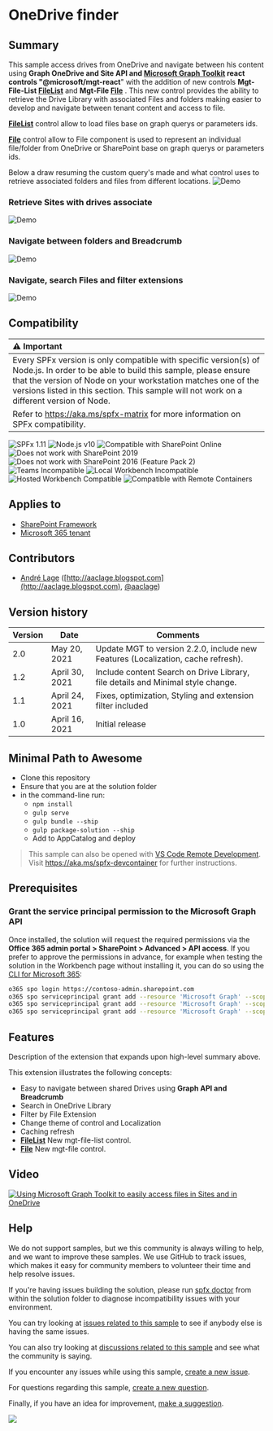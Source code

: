 # OneDrive finder

## Summary

This sample access drives from OneDrive and navigate between his content using **Graph OneDrive and Site API and [Microsoft Graph Toolkit](https://github.com/microsoftgraph/microsoft-graph-toolkit) react controls "@microsoft/mgt-react**" with the addition of new controls **Mgt-File-List [FileList](https://learn.microsoft.com/graph/toolkit/components/file-list)** and **Mgt-File [File](https://learn.microsoft.com/graph/toolkit/components/file)** . This new control provides the ability to retrieve the Drive Library with associated Files and folders making easier to develop and navigate between tenant content and access to file.

**[FileList](https://learn.microsoft.com/graph/toolkit/components/file-list)** control allow to load files base on graph querys or parameters ids.

**[File](https://learn.microsoft.com/graph/toolkit/components/file)** control allow to File component is used to represent an individual file/folder from OneDrive or SharePoint base on graph querys or parameters ids.

Below a draw resuming the custom query's made and what control uses to retrieve associated folders and files from different locations.
![Demo](./assets/OneDrivefinderSample4.PNG)

### Retrieve Sites with drives associate

![Demo](./assets/OneDrivefinderSample1.PNG)

### Navigate between folders and Breadcrumb

![Demo](./assets/OneDrivefinderSample2.PNG)

### Navigate, search Files and filter extensions

![Demo](./assets/OneDrivefinderSample3.gif)


## Compatibility

| :warning: Important          |
|:---------------------------|
| Every SPFx version is only compatible with specific version(s) of Node.js. In order to be able to build this sample, please ensure that the version of Node on your workstation matches one of the versions listed in this section. This sample will not work on a different version of Node.|
|Refer to <https://aka.ms/spfx-matrix> for more information on SPFx compatibility.   |

![SPFx 1.11](https://img.shields.io/badge/SPFx-1.11.0-green.svg)
![Node.js v10](https://img.shields.io/badge/Node.js-v10-green.svg)
![Compatible with SharePoint Online](https://img.shields.io/badge/SharePoint%20Online-Compatible-green.svg)
![Does not work with SharePoint 2019](https://img.shields.io/badge/SharePoint%20Server%202019-Incompatible-red.svg "SharePoint Server 2019 requires SPFx 1.4.1 or lower")
![Does not work with SharePoint 2016 (Feature Pack 2)](https://img.shields.io/badge/SharePoint%20Server%202016%20(Feature%20Pack%202)-Incompatible-red.svg "SharePoint Server 2016 Feature Pack 2 requires SPFx 1.1")
![Teams Incompatible](https://img.shields.io/badge/Teams-Incompatible-lightgrey.svg)
![Local Workbench Incompatible](https://img.shields.io/badge/Local%20Workbench-Incompatible-red.svg "This solution requires access to Microsoft Graph")
![Hosted Workbench Compatible](https://img.shields.io/badge/Hosted%20Workbench-Compatible-green.svg)
![Compatible with Remote Containers](https://img.shields.io/badge/Remote%20Containers-Compatible-green.svg)

## Applies to

- [SharePoint Framework](https://aka.ms/spfx)
- [Microsoft 365 tenant](https://learn.microsoft.com/sharepoint/dev/spfx/set-up-your-developer-tenant)


## Contributors

* [André Lage](https://github.com/aaclage) ([http://aaclage.blogspot.com](http://aaclage.blogspot.com), [@aaclage](https://twitter.com/aaclage))

## Version history

Version|Date|Comments
-------|----|--------
2.0|May 20, 2021|Update MGT to version 2.2.0, include new Features (Localization, cache refresh).
1.2|April 30, 2021|Include content Search on Drive Library, file details and Minimal style change.
1.1|April 24, 2021|Fixes, optimization, Styling and extension filter included
1.0|April 16, 2021|Initial release

## Minimal Path to Awesome

- Clone this repository
- Ensure that you are at the solution folder
- in the command-line run:
  - `npm install`
  - `gulp serve`
  - `gulp bundle --ship`
  - `gulp package-solution --ship`
  - Add to AppCatalog and deploy 

>  This sample can also be opened with [VS Code Remote Development](https://code.visualstudio.com/docs/remote/remote-overview). Visit https://aka.ms/spfx-devcontainer for further instructions.

## Prerequisites

### Grant the service principal permission to the Microsoft Graph API

Once installed, the solution will request the required permissions via the **Office 365 admin portal > SharePoint > Advanced > API access**.
If you prefer to approve the permissions in advance, for example when testing the solution in the Workbench page without installing it, you can do so using the [CLI for Microsoft 365](https://pnp.github.io/cli-microsoft365/):

```bash
o365 spo login https://contoso-admin.sharepoint.com
o365 spo serviceprincipal grant add --resource 'Microsoft Graph' --scope 'Files.Read'
o365 spo serviceprincipal grant add --resource 'Microsoft Graph' --scope 'Files.Read.All'
o365 spo serviceprincipal grant add --resource 'Microsoft Graph' --scope 'Sites.Read.All'
```

## Features

Description of the extension that expands upon high-level summary above.

This extension illustrates the following concepts:

- Easy to navigate between shared Drives using **Graph API and Breadcrumb**
- Search in OneDrive Library
- Filter by File Extension
- Change theme of control and Localization
- Caching refresh
- **[FileList](https://learn.microsoft.com/graph/toolkit/components/file-list)** New mgt-file-list control.
- **[File](https://learn.microsoft.com/graph/toolkit/components/file)** New mgt-file control.

## Video

[![Using Microsoft Graph Toolkit to easily access files in Sites and in OneDrive](./assets/video-thumbnail.jpg)](https://www.youtube.com/watch?v=Xgna1iH55k8 "Using Microsoft Graph Toolkit to easily access files in Sites and in OneDrive")

## Help

We do not support samples, but we this community is always willing to help, and we want to improve these samples. We use GitHub to track issues, which makes it easy for  community members to volunteer their time and help resolve issues.

If you're having issues building the solution, please run [spfx doctor](https://pnp.github.io/cli-microsoft365/cmd/spfx/spfx-doctor/) from within the solution folder to diagnose incompatibility issues with your environment.

You can try looking at [issues related to this sample](https://github.com/pnp/sp-dev-fx-webparts/issues?q=label%3A%22sample%3A%20react-onedrive-finder") to see if anybody else is having the same issues.

You can also try looking at [discussions related to this sample](https://github.com/pnp/sp-dev-fx-webparts/discussions?discussions_q=react-onedrive-finder) and see what the community is saying.

If you encounter any issues while using this sample, [create a new issue](https://github.com/pnp/sp-dev-fx-webparts/issues/new?assignees=&labels=Needs%3A+Triage+%3Amag%3A%2Ctype%3Abug-suspected%2Csample%3A%20react-onedrive-finder&template=bug-report.yml&sample=react-onedrive-finder&authors=@aaclage&title=react-onedrive-finder%20-%20).

For questions regarding this sample, [create a new question](https://github.com/pnp/sp-dev-fx-webparts/issues/new?assignees=&labels=Needs%3A+Triage+%3Amag%3A%2Ctype%3Aquestion%2Csample%3A%20react-onedrive-finder&template=question.yml&sample=react-onedrive-finder&authors=@aaclage&title=react-onedrive-finder%20-%20).

Finally, if you have an idea for improvement, [make a suggestion](https://github.com/pnp/sp-dev-fx-webparts/issues/new?assignees=&labels=Needs%3A+Triage+%3Amag%3A%2Ctype%3Aenhancement%2Csample%3A%20react-onedrive-finder&template=question.yml&sample=react-onedrive-finder&authors=@aaclage&title=react-onedrive-finder%20-%20).

<img src="https://m365-visitor-stats.azurewebsites.net/sp-dev-fx-webparts/samples/react-onedrive-finder" />

